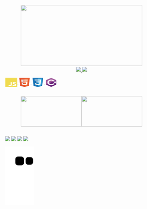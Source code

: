 ## 
<div align="center">
<img src="https://c.tenor.com/I1JtFdfmNP8AAAAC/bem-vindo-cute.gif" width="400" height="200">
</div>

<div align="center">
  <a href="https://github.com/ThamiresLC">
  <img height="180em" src="https://github-readme-stats.vercel.app/api?username=ThamiresLC&show_icons=true&theme=dracula&include_all_commits=true&count_private=true"/>
  <img height="180em" src="https://github-readme-stats.vercel.app/api/top-langs/?username=ThamiresLC&layout=compact&langs_count=7&theme=dracula"/>
</div>
<div style="display: inline_block"><br>
  <img align="center" alt="Rafa-Js" height="30" width="40" src="https://raw.githubusercontent.com/devicons/devicon/master/icons/javascript/javascript-plain.svg">
  <img align="center" alt="Rafa-HTML" height="30" width="40" src="https://raw.githubusercontent.com/devicons/devicon/master/icons/html5/html5-original.svg">
  <img align="center" alt="Rafa-CSS" height="30" width="40" src="https://raw.githubusercontent.com/devicons/devicon/master/icons/css3/css3-original.svg">
  <img align="center" alt="Rafa-Csharp" height="30" width="40" src="https://raw.githubusercontent.com/devicons/devicon/master/icons/csharp/csharp-original.svg">
</div>
  
  ##
  
  <div align="center">
  <img src="https://i.imgur.com/dK5jv0H.gif?noredirect" height="100" width="200"><img src="https://media1.giphy.com/media/KyIaRm6jYlAGyJ86zH/giphy.gif" height="100" width="200">
  </div>

  ##
  
  <div> 
   <a href="https://www.instagram.com/aunnt" target="_blank"><img src="https://img.shields.io/badge/-Instagram-%23E4405F?style=for-the-badge&logo=instagram&logoColor=white" target="_blank"></a>
  <a href="https://web.facebook.com/aaunnt/" target="_blank"><img src="https://img.shields.io/badge/Facebook-1877F2?style=for-the-badge&logo=facebook&logoColor=white" target="_blank"></a> 
  <a href = "mailto:thata.skt4@gmail.com"><img src="https://img.shields.io/badge/-Gmail-%23333?style=for-the-badge&logo=gmail&logoColor=white" target="_blank"></a>
  <a href="https://www.linkedin.com/in/athamires" target="_blank"><img src="https://img.shields.io/badge/-LinkedIn-%230077B5?style=for-the-badge&logo=linkedin&logoColor=white" target="_blank"></a> 
 
  ![Snake animation](https://github.com/ThamiresLC/ThamiresLC/blob/output/github-contribution-grid-snake.svg)
 
</div>
